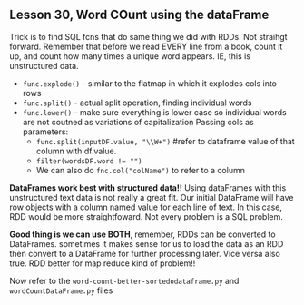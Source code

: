 ## Lesson 30, Word COunt using the dataFrame

Trick is to find SQL fcns that do same thing we did with RDDs. Not straihgt forward. Remember that before we read EVERY line from a book, count it up, and count how many times a unique word appears. IE, this is unstructured data.

- ```func.explode()``` - similar to the flatmap in which it explodes cols into rows
- ```func.split()``` - actual split operation, finding individual words 
- ```func.lower()``` - make sure everything is lower case so individual words are not coutned as variations of capitalization
Passing cols as parameters:
   - ```func.split(inputDF.value, "\\W+")``` #refer to dataframe value of that column with df.value.
   - ```filter(wordsDF.word != "")```
   - We can also do ```fnc.col("colName")``` to refer to a column

**DataFrames work best with structured data!!** Using dataFrames with this unstructured text data is not really a great fit. Our initial DataFrame will have row objects with a column named value for each line of text. In this case, RDD would be more straightfoward. Not every problem is a SQL problem.

**Good thing is we can use BOTH**, remember, RDDs can be converted to DataFrames. sometimes it makes sense for us to load the data as an RDD then convert to a DataFrame for further processing later. Vice versa also true. RDD better for map reduce kind of problem!!

Now refer to the ```word-count-better-sortedodataframe.py``` and ```wordCountDataFrame.py``` files